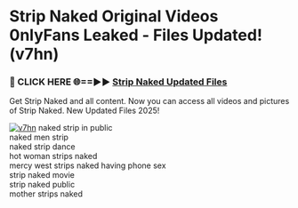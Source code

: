 # Strip Naked Original Videos 0nlyFans Leaked - Files Updated! (v7hn)

<h3>🔴 CLICK HERE 🌐==►► <a href="https://tinyurl.com/yckcrads" rel="nofollow">Strip Naked Updated Files</a></h3>

Get Strip Naked and all content. Now you can access all videos and pictures of Strip Naked. New Updated Files 2025!

[![v7hn](https://i.imgur.com/hpKpOFt.gif)](https://tinyurl.com/yckcrads)
naked strip in public<br>
naked men strip<br>
naked strip dance<br>
hot woman strips naked<br>
mercy west strips naked having phone sex<br>
strip naked movie<br>
strip naked public<br>
mother strips naked
